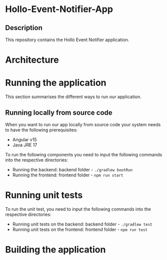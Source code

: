 # Hollo-Event-Notifier-App

## Description
This repository contains the Holló Event Notifier application.

# Architecture

# Running the application
This section summarises the different ways to run our application.

## Running locally from source code
When you want to run our app locally from source code your system needs
to have the following prerequisites:
- Angular v15
- Java JRE 17

To run the following components you need to input the following commands
into the respective directories:
- Running the backend: backend folder - `./gradlew bootRun`
- Running the frontend: frontend folder - `npm run start` 

# Running unit tests
To run the unit test, you need to input the following commands
into the respective directories: 
- Running unit tests on the backend: backend folder - `./gradlew test`
- Running unit tests on the frontend: frontend folder - `npm run test`

# Building the application